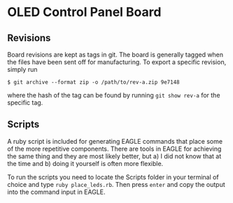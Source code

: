 # OLED Control Panel Board

## Revisions

Board revisions are kept as tags in git. The board is generally tagged when the files have been sent off for manufacturing. To export a specific revision, simply run

```
$ git archive --format zip -o /path/to/rev-a.zip 9e7148
```

where the hash of the tag can be found by running `git show rev-a` for the specific tag.

## Scripts

A ruby script is included for generating EAGLE commands that place some of the more repetitive components. There are tools in EAGLE for achieving the same thing and they are most likely better, but a) I did not know that at the time and b) doing it yourself is often more flexible. 

To run the scripts you need to locate the Scripts folder in your terminal of choice and type `ruby place_leds.rb`. Then press `enter` and copy the output into the command input in EAGLE.